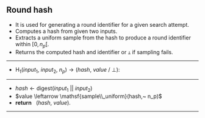## Round hash
- It is used for generating a round identifier for a given search attempt.
- Computes a hash from given two inputs.
- Extracts a uniform sample from the hash to produce a round identifier within $[0, n_p[$.
- Returns the computed hash and identifier or `⊥` if sampling fails.

---
- $\mathsf{H_1}(input_1,~ input_2,~ n_p) \rightarrow (hash,~ value ~ /~ \bot):$
---
- $hash \leftarrow \mathsf{digest}(input_1 ~ || ~ input_2)$
- $value \leftarrow \mathsf{sample\\_uniform}(hash,~ n_p)$
- **return** $~~ (hash,~ value).$
---
